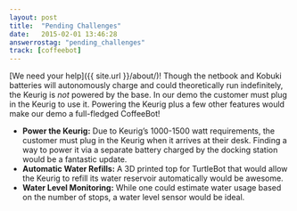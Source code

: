 ```yaml
---
layout: post
title:  "Pending Challenges"
date:   2015-02-01 13:46:28
answerrostag: "pending_challenges"
track: [coffeebot]
---
```


[We need your help]({{ site.url }}/about/)! Though the netbook and Kobuki batteries will autonomously charge and could theoretically run indefinitely, the Keurig is *not* powered by the base. In our demo the customer must plug in the Keurig to use it. Powering the Keurig plus a few other features would make our demo a full-fledged CoffeeBot!

- **Power the Keurig:** Due to Keurig’s 1000-1500 watt requirements, the customer must plug in the Keurig when it arrives at their desk. Finding a way to power it via a separate battery charged by the docking station would be a fantastic update.
- **Automatic Water Refills:** A 3D printed top for TurtleBot that would allow the Keurig to refill its water reservoir automatically would be awesome.
- **Water Level Monitoring:** While one could estimate water usage based on the number of stops, a water level sensor would be ideal.
